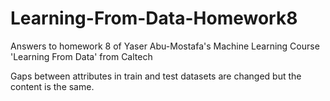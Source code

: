 # Learning-From-Data-Homework8

Answers to homework 8 of Yaser Abu-Mostafa's Machine Learning Course 'Learning From Data' from Caltech

Gaps between attributes in train and test datasets are changed but the content is the same.
